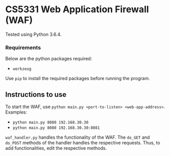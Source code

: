 # CS5331 Web Application Firewall (WAF)

Tested using Python 3.6.4.

### Requirements
Below are the python packages required:
* `werkzeug`

Use `pip` to install the required packages before running the program.

## Instructions to use
To start the WAF, use `python main.py <port-to-listen> <web-app-address>`. Examples:
* `python main.py 8080 192.168.30.30`
* `python main.py 8080 192.168.30.30:8081`

`waf_handler.py` handles the functionality of the WAF. The `do_GET`
and `do_POST` methods of the handler handles the respective requests.
Thus, to add functionalities, edit the respective methods.
